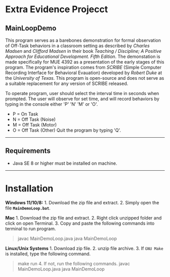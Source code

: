 # Extra Evidence Projecct
## MainLoopDemo

This program serves as a barebones demonstration for formal observation of Off-Task behaviors in a classroom setting as described by *Charles Madsen* and *Clifford Madsen* in their book *Teaching / Discipline; A Positive Approach for Educational Development. Fifth Edition*. The demonstation is made specifically for MUE 4392 as a presentation of the early stages of this program. The program's inspiration comes from *SCRIBE* (Simple Computer Recording Interface for Behavioral Evauation) developed by *Robert Duke* at the *University of Texas*. This program is open-source and does not serve as a suitable replacement for any version of SCRIBE released.

To operate program, user should select the interval time in seconds when prompted. The user will observe for set time, and will record behaviors by typing in the console either 'P' 'N' 'M' or 'O'.
- P = On Task
- N = Off Task (Noise)
- M = Off Task (Motor)
- O = Off Task (Other)
Quit the program by typing 'Q'.


---

## Requirements
- Java SE 8 or higher must be installed on machine.

---

# Installation

**Windows 11/10/8:** 
    1. Download the zip file and extract.
    2. Simply open the file **`MainDemoLoop.bat`**.

**Mac**
    1. Download the zip file and extract.
    2. Right click unzipped folder and click on open Terminal.
    3. Copy and paste the following commands into terminal to run program.
> javac MainDemoLoop.java
> java MainDemoLoop

**Linux/Unix Systems**
    1. Download zip file.
    2. unzip file archive.
    3. If `GNU Make` is installed, type the following command.
> make run
    4. If not, run the following commands.
> javac MainDemoLoop.java
> java MainDemoLoop



